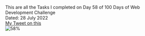 This are all the Tasks I completed on Day 58 of 100 Days of Web Development Challenge<br>
Dated: 28 July 2022<br>
[My Tweet on this](#)<br>
![58%](https://progress-bar.dev/58)<br>
